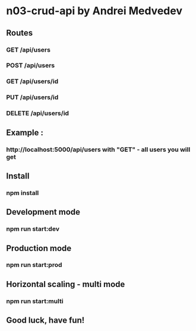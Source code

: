 # n03-crud-api by Andrei Medvedev

## Routes
### GET      /api/users
### POST     /api/users
### GET      /api/users/id
### PUT      /api/users/id
### DELETE   /api/users/id

## Example :
### http://localhost:5000/api/users with "GET" - all users you will get


## Install
### npm install

## Development mode
### npm run start:dev

## Production mode
### npm run start:prod

## Horizontal scaling - multi mode
### npm run start:multi

## Good luck, have fun!